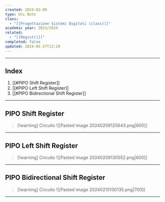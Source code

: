 ```yaml
---
created: 2024-02-09
type: Uni Note
class:
  - "[[Progettazione Sistemi Digitali (class)]]"
academic year: 2023/2024
related:
  - "[[Registri]]"
completed: false
updated: 2024-05-27T13:29
---
```

---
## Index
1. [[#PIPO Shift Register]]
2. [[#PIPO Left Shift Register]]
3. [[#PIPO Bidirectional Shift Register]]

---
## PIPO Shift Register 

>[!warning] Circuito
>![[Pasted image 20240209125643.png|600]]

---
## PIPO Left Shift Register 

>[!warning] Circuito
>![[Pasted image 20240209130552.png|600]]

---
## PIPO Bidirectional Shift Register

>[!warning] Circuito
>![[Pasted image 20240210130135.png|700]]

---
